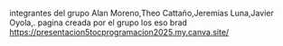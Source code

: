 integrantes del grupo
Alan Moreno,Theo Cattaño,Jeremias Luna,Javier Oyola,. pagina creada por el grupo los eso brad
https://presentacion5tocprogramacion2025.my.canva.site/
 
